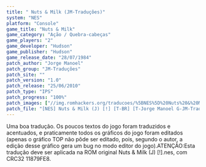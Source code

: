 ```yaml
---
title: " Nuts & Milk (JM-Traduções)"
system: "NES"
platform: "Console"
game_title: "Nuts & Milk"
game_category: "Ação / Quebra-cabeças"
game_players: "2"
game_developer: "Hudson"
game_publisher: "Hudson"
game_release_date: "28/07/1984"
patch_author: "Jorge Manoel"
patch_group: "JM-Traduções"
patch_site: ""
patch_version: "1.0"
patch_release: "25/06/2010"
patch_type: "IPS"
patch_progress: "100%"
patch_images: ["//img.romhackers.org/traducoes/%5BNES%5D%20Nuts%20&%20Milk%20-%20JM-Tradu%C3%A7%C3%B5es%20-%201.png","//img.romhackers.org/traducoes/%5BNES%5D%20Nuts%20&%20Milk%20-%20JM-Tradu%C3%A7%C3%B5es%20-%202.png","//img.romhackers.org/traducoes/%5BNES%5D%20Nuts%20&%20Milk%20-%20JM-Tradu%C3%A7%C3%B5es%20-%203.png"]
patch_file: "[NES] Nuts & Milk (J) [!] [T-BR] [T-Jorge Manoel G-JM-Traduções] [V-1.0 P-100% A-2010].zip"
---
```

Uma boa tradução. Os poucos textos do jogo foram traduzidos e acentuados, e praticamente todos os gráficos do jogo foram editados (apenas o gráfico TOP não pôde ser editado, pois, segundo o autor, a edição desse gráfico gera um bug no modo editor do jogo).ATENÇÃO:Esta tradução deve ser aplicada na ROM original Nuts & Milk (J) [!].nes, com CRC32 11879FE8.